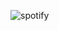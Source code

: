 ![spotify](https://github.com/Damiieibikun/Spotify-embedded-playlist/assets/80534766/c60dcb3c-053c-465d-8adc-f81a0ce4b6e1)
